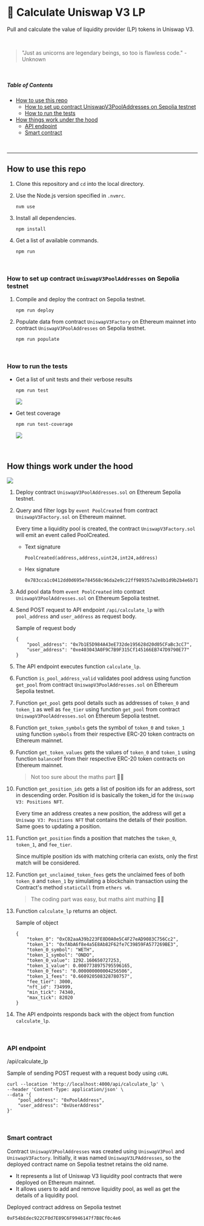 <h1>🦄 Calculate Uniswap V3 LP</h1>

<p>Pull and calculate the value of liquidity provider (LP) tokens in Uniswap V3.</p>

<br />

> "Just as unicorns are legendary beings, so too is flawless code." - Unknown

<br />

##### Table of Contents  
- [How to use this repo](#how-to-use-this-repo)  
    - [How to set up contract UniswapV3PoolAddresses on Sepolia testnet](#how-to-set-up-contract-uniswapv3pooladdresses-on-sepolia-testnet)
    - [How to run the tests](#how-to-run-the-tests)
- [How things work under the hood](#how-things-work-under-the-hood)
    - [API endpoint](#api-endpoint)
    - [Smart contract](#smart-contract)

<br />

---

<a name="#how-to-use-this-repo"/>

## How to use this repo

1. Clone this repository and `cd` into the local directory.

2. Use the Node.js version specified in `.nvmrc`.

    ```
    nvm use
    ```

2. Install all dependencies.

    ```
    npm install
    ```

3. Get a list of available commands.

    ```
    npm run
    ```

<br />

<a name="#how-to-set-up-contract-uniswapv3pooladdresses-on-sepolia-testnet"/>

### How to set up contract `UniswapV3PoolAddresses` on Sepolia testnet

1. Compile and deploy the contract on Sepolia testnet.

    ```
    npm run deploy
    ```

2. Populate data from contract `UniswapV3Factory` on Ethereum mainnet into contract `UniswapV3PoolAddresses` on Sepolia testnet.

    ```
    npm run populate
    ```

<br />

<a name="#how-to-run-the-tests"/>

### How to run the tests

- Get a list of unit tests and their verbose results

    ```
    npm run test
    ```

    <img src="/screenshots/test.png"/>

    <br />

- Get test coverage

    ```
    npm run test-coverage
    ```

   <img src="/screenshots/test-coverage.png"/>

<br />

<a name="#how-things-work-under-the-hood"/>

## How things work under the hood

<img src="/diagrams/how-things-work-under-the-hood.png"/>

1. Deploy contract `UniswapV3PoolAddresses.sol` on Ethereum Sepolia testnet.

2. Query and filter logs by `event PoolCreated` from contract `UniswapV3Factory.sol` on Ethereum mainnet.

    Every time a liquidity pool is created, the contract `UniswapV3Factory.sol` will emit an event called PoolCreated.

    - Text signature
        ```
        PoolCreated(address,address,uint24,int24,address)
        ```

    - Hex signature
        ```
        0x783cca1c0412dd0d695e784568c96da2e9c22ff989357a2e8b1d9b2b4e6b7118
        ```

3. Add pool data from `event PoolCreated` into contract `UniswapV3PoolAddresses.sol` on Ethereum Sepolia testnet.

4. Send POST request to API endpoint `/api/calculate_lp` with `pool_address` and `user_address` as request body.

    Sample of request body
    ```
    {
        "pool_address": "0x7b1E5D984A43eE732de195628d20d05CFaBc3cC7",
        "user_address": "0xe403043A0F9C7B9F315Cf145166EB747D9790E77"
    }
    ```

5. The API endpoint executes function `calculate_lp`.

6. Function `is_pool_address_valid` validates pool address using function `get_pool` from contract `UniswapV3PoolAddresses.sol` on Ethereum Sepolia testnet.

7. Function `get_pool` gets pool details such as addresses of `token_0` and `token_1` as well as `fee_tier` using function `get_pool` from contract `UniswapV3PoolAddresses.sol` on Ethereum Sepolia testnet.

8. Function `get_token_symbols` gets the symbol of `token_0` and `token_1` using function `symbols` from their respective ERC-20 token contracts on Ethereum mainnet.

9. Function `get_token_values` gets the values of `token_0` and `token_1` using function `balanceOf` from their respective ERC-20 token contracts on Ethereum mainnet.

    > Not too sure about the maths part 😮‍💨

10. Function `get_position_ids` gets a list of position ids for an address, sort in descending order. Position id is basically the token_id for the `Uniswap V3: Positions NFT`.

    Every time an address creates a new position, the address will get a `Uniswap V3: Positions NFT` that contains the details of their position. Same goes to updating a position.

11. Function `get_position` finds a position that matches the `token_0`, `token_1`, and `fee_tier`.

    Since multiple position ids with matching criteria can exists, only the first match will be considered.

12. Function `get_unclaimed_token_fees` gets the unclaimed fees of both `token_0` and `token_1` by simulating a blockchain transaction using the Contract's method `staticCall` from `ethers v6`.

    > The coding part was easy, but maths aint mathing 😶‍🌫️

13. Function `calculate_lp` returns an object.

    Sample of object

    ```
    {
        "token_0": "0xC02aaA39b223FE8D0A0e5C4F27eAD9083C756Cc2",
        "token_1": "0xfAbA6f8e4a5E8Ab82F62fe7C39859FA577269BE3",
        "token_0_symbol": "WETH",
        "token_1_symbol": "ONDO",
        "token_0_value": 1292.160650727253,
        "token_1_value": 0.0007738975795596165,
        "token_0_fees": "0.000000000004256506",
        "token_1_fees": "0.660920508328780757",
        "fee_tier": 3000,
        "nft_id": 734999,
        "min_tick": 74340,
        "max_tick": 82020
    }
    ```
14. The API endpoints responds back with the object from function `calculate_lp`.

<br />

<a name="#api-endpoint"/>

### API endpoint

/api/calculate_lp

Sample of sending POST request with a request body using `cURL`

```
curl --location 'http://localhost:4000/api/calculate_lp' \
--header 'Content-Type: application/json' \
--data '{
    "pool_address": "0xPoolAddress",
    "user_address": "0xUserAddress"
}'
```

<br />

<a name="#smart-contract"/>

### Smart contract

Contract `UniswapV3PoolAddresses` was created using `UniswapV3Pool` and `UniswapV3Factory`. Initially, it was named `UniswapV3LPAddresses`, so the deployed contract name on Sepolia testnet retains the old name. 

- It represents a list of Uniswap V3 liquidity pool contracts that were deployed on Ethereum mainnet.
- It allows users to add and remove liquidity pool, as well as get the details of a liquidity pool.

Deployed contract address on Sepolia testnet
```
0xF54bEdec922CF0d7E89C6F9946147f7B8Cf0c4e6
```
